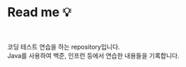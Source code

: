 # Read me 💡

<br>

코딩 테스트 연습을 하는 repository입니다.<br>
Java를 사용하여 백준, 인프런 등에서 연습한 내용들을 기록합니다.<br>

<br>
